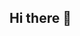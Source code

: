 ## Hi there 👋

<!--
**Rasya32rpl/Rasya32rpl** is a ✨ _special_ ✨ repository because its `README.md` (this file) appears on your GitHub profile.

Here are some ideas to get you started:

- 🔭 I’m currently study on SMK Telkom Malang
- 🌱 I’m currently learning programming
- 👯 I’m looking to collaborate on google
- 📫 How to reach me: ig
- 😄 Pronouns: he/him
- ⚡ Fun fact: i like sport
-->
